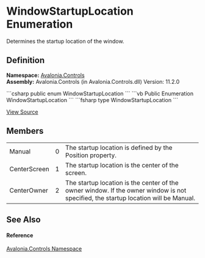 # WindowStartupLocation Enumeration


Determines the startup location of the window.



## Definition
**Namespace:** <a href="N_Avalonia_Controls">Avalonia.Controls</a>  
**Assembly:** Avalonia.Controls (in Avalonia.Controls.dll) Version: 11.2.0

<Tabs groupId="api-code-preview">
<TabItem value="csharp" label="C#">
```csharp
public enum WindowStartupLocation
```
</TabItem>
<TabItem value="vb" label="VB">
```vb
Public Enumeration WindowStartupLocation
```
</TabItem>
<TabItem value="fsharp" label="F#">
```fsharp
type WindowStartupLocation
```
</TabItem>
</Tabs>



<a href="https://github.com/AvaloniaUI/Avalonia/tree/master/src/Avalonia.Controls/WindowStartupLocation.cs" title="View the source code">View Source</a>



## Members
<table>
<tr>
<td>Manual</td>
<td>0</td>
<td>The startup location is defined by the Position property.</td>
</tr>
<tr>
<td>CenterScreen</td>
<td>1</td>
<td>The startup location is the center of the screen.</td>
</tr>
<tr>
<td>CenterOwner</td>
<td>2</td>
<td>The startup location is the center of the owner window. If the owner window is not specified, the startup location will be Manual.</td>
</tr>
</table>

## See Also


#### Reference
<a href="N_Avalonia_Controls">Avalonia.Controls Namespace</a>  

